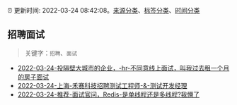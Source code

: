:alarm_clock: 更新时间: 2022-03-24 08:42:08。[来源分类](../README.md)、[标签分类](../TAGS.md)、[时间分类](../TIMELINE.md)

## 招聘面试


> 关键字：`招聘`、`面试`



- [2022-03-24-投隔壁大城市的企业，-hr-不同意线上面试，叫我过去租一个月的房子面试](https://www.v2ex.com/t/842642) 
- [2022-03-24-上海-禾赛科技招聘测试工程师-&-测试开发经理](https://www.v2ex.com/t/842610) 
- [2022-03-24-推荐-面试官问，Redis-是单线程还是多线程?我懵了](https://toutiao.io/k/kd3u5dk) 